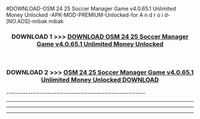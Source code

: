 #DOWNLOAD-OSM 24 25 Soccer Manager Game v4.0.65.1 Unlimited Money Unlocked -APK-MOD-PREMIUM-Unlocked-for A n d r o i d-[NO.ADS]-mibak mibak 



<div align="center">

<h3>DOWNLOAD 1 >>> <a href="https://getmod2.web.app/?judul=OSM 24 25 Soccer Manager Game v4.0.65.1 Unlimited Money Unlocked ">DOWNLOAD OSM 24 25 Soccer Manager Game v4.0.65.1 Unlimited Money Unlocked </a></h3><br>

<h3>DOWNLOAD 2 >>> <a href="https://getmod2.web.app/?judul=OSM 24 25 Soccer Manager Game v4.0.65.1 Unlimited Money Unlocked ">OSM 24 25 Soccer Manager Game v4.0.65.1 Unlimited Money Unlocked  DOWNLOAD </a></h3>

</div>
----------------------------------------------------------

----------------------------------------------------------

----------------------------------------------------------

----------------------------------------------------------



